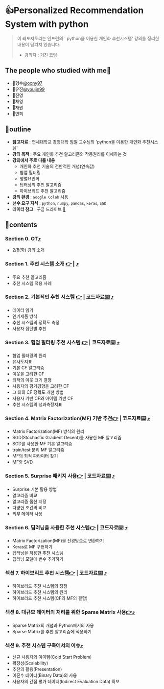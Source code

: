 # 👍Personalized Recommendation System with python

> 이 레포지토리는 인프런의 ' python을 이용한 개인화 추천시스템' 강의를 정리한 내용이 담겨져 있습니다. 
>
> * 강의자 : 거친 코딩

## The people who studied with me🤝

* 🤝형수[@oony97](https://github.com/oony97)
* 🤝유진[@youjin99](https://github.com/youjin99)
* 🤝진영
* 🤝채영
* 🤝채원
* 🤝민희

## 📒outline

* **참고자료** : 연세대학교 경영대학 임일 교수님의  'python을 이용한 개인화 추천시스템'
* **강의 목적** : 주요 개인화 추천 알고리즘의 작동원리를 이해하는 것
* **강의에서 주로 다룰 내용**
  * 개인화 추천 기술의 전반적인 개념(연속값)
  * 협업 필터링
  * 행렬요인화
  * 딥러닝의 추천 알고리즘
  * 하이브리드 추천 알고리즘
* **강의 환경** : `Google Colab` 사용
* **선수 요구 지식** : `python`, `numpy`, `pandas`, `keras`, `SGD`
* **데이터 참고** : 구글 드라이브 [🔗](https://drive.google.com/drive/folders/19gkcIYjA3EjoNrMp9mn8KnZutKoPYLmg?usp=sharing)

## 📑contents<a id="contents"></a>

### Section 0. OT[⤴️](#contents)

* 2/8(화) 강의 소개

### Section 1. 추천 시스템 소개  [👉](./Section01.md)  |  [⤴️](#contents) 

* 주요 추천 알고리즘
* 추천 시스템 적용 사례

### Section 2. 기본적인 추천 시스템 [👉](./Section02.md) | 코드자료[⌨️](./Recosys/Section02.ipynb) [⤴️](#contents)

* 데이터 읽기
* 인기제품 방식
* 추천 시스템의 정확도 측정
* 사용자 집단별 추천

### Section 3. 협업 필터링 추천 시스템 [👉](./Section03.md) | 코드자료[⌨️](./Recosys/Section03.ipynb)  [⤴️](#contents)

* 협업 필터링의 원리
* 유사도지표
* 기본 CF 알고리즘
* 이웃을 고려한 CF
* 최적의 이웃 크기 결정
* 사용자의 평가경향을 고려한 CF
* 그 외의 CF 정확도 개선 방법
* 사용자 기반 CF와 아이템 기반 CF
* 추천 시스템의 성과측정지표

### Section 4. Matrix Factorization(MF) 기반 추천[👉](./Section04.md) | 코드자료[⌨️](./Recosys/Section04.ipynb) [⤴️](#contents)

* Matrix Factorization(MF) 방식의 원리
* SGD(Stochastic Gradient Decent)를 사용한 MF 알고리즘
* SGD를 사용한 MF 기본 알고리즘
* train/test 분리 MF 알고리즘
* MF의 최적 파라미터 찾기
* MF와 SVD

### Section 5. Surprise 패키지 사용[👉](./Section05.md) | 코드자료[⌨️](./Recosys/Section05.ipynb) [⤴️](#contents)

* Surprise 기본 활용 방법
* 알고리즘 비교
* 알고리즘 옵션 지정
* 다양한 조건의 비교
* 외부 데이터 사용

### Section 6. 딥러닝을 사용한 추천 시스템[👉](./Section06.md) | 코드자료[⌨️](./Recosys/Section06.ipynb) [⤴️](#contents)

* Matrix Factorization(MF)을 신경망으로 변환하기
* Keras로 MF 구현하기
* 딥러닝을 적용한 추천 시스템
* 딥러닝 모델에 변수 추가하기

### 섹션 7. 하이브리드 추천 시스템[👉](./Section07.md) | 코드자료[⌨️](./Recosys/Section07.ipynb) [⤴️](#contents)

* 하이브리드 추천 시스템의 장점
* 하이브리드 추천 시스템의 원리
* 하이브리드 추천 시스템(CF와 MF의 결합)

### 섹션 8. 대규모 데이터의 처리를 위한 Sparse Matrix 사용[👉](./Section07.md)[⤴️](#contents)

* Sparse Matrix의 개념과 Python에서의 사용
* Sparse Matrix를 추천 알고리즘에 적용하기

### 섹션 9. 추천 시스템 구축에서의 이슈[⤴️](#contents)

* 신규 사용자와 아이템(Cold Start Problem)
* 확장성(Scalability)
* 추천의 활용(Presentation)
* 이진수 데이터(Binary Data)의 사용
* 사용자의 간접 평가 데이터(Indirect Evaluation Data) 확보
